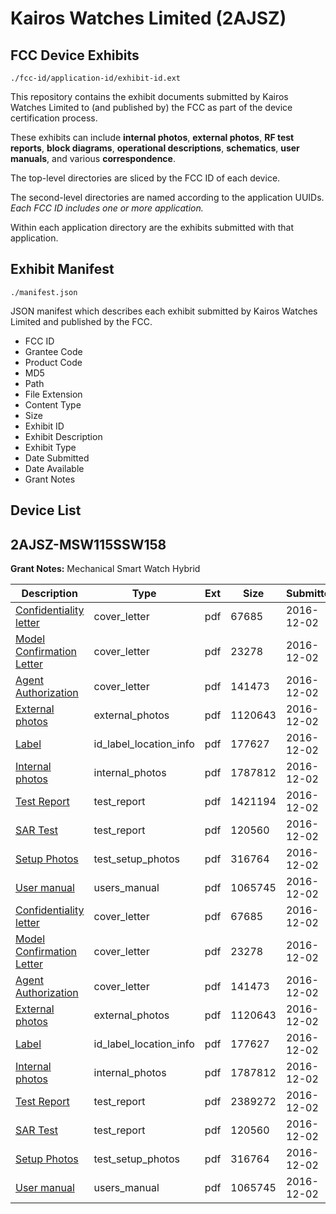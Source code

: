 # Kairos Watches Limited (2AJSZ)
## FCC Device Exhibits

```
./fcc-id/application-id/exhibit-id.ext
```

This repository contains the exhibit documents submitted by Kairos Watches Limited to (and published by) the FCC as part of the device certification process.

These exhibits can include **internal photos**, **external photos**, **RF test reports**, **block diagrams**, **operational descriptions**, **schematics**, **user manuals**, and various **correspondence**.

The top-level directories are sliced by the FCC ID of each device.

The second-level directories are named according to the application UUIDs. *Each FCC ID includes one or more application.*

Within each application directory are the exhibits submitted with that application. 

## Exhibit Manifest

```
./manifest.json
```

JSON manifest which describes each exhibit submitted by Kairos Watches Limited and published by the FCC.

- FCC ID
- Grantee Code
- Product Code
- MD5
- Path
- File Extension
- Content Type
- Size
- Exhibit ID
- Exhibit Description
- Exhibit Type
- Date Submitted
- Date Available
- Grant Notes

## Device List
## 2AJSZ-MSW115SSW158
**Grant Notes:** Mechanical Smart Watch Hybrid

| Description | Type | Ext | Size | Submitted | Available |
| ----------- | ---- | --- | ---- | --------- | --------- |
| [Confidentiality letter](2AJSZ-MSW115SSW158/d8a2aad28e0a3879466eba0fb968290a/3216079.pdf) | cover_letter | pdf | 67685 | 2016-12-02 | 2016-12-05 |
| [Model Confirmation Letter](2AJSZ-MSW115SSW158/d8a2aad28e0a3879466eba0fb968290a/3216085.pdf) | cover_letter | pdf | 23278 | 2016-12-02 | 2016-12-05 |
| [Agent Authorization](2AJSZ-MSW115SSW158/d8a2aad28e0a3879466eba0fb968290a/3216089.pdf) | cover_letter | pdf | 141473 | 2016-12-02 | 2016-12-05 |
| [External photos](2AJSZ-MSW115SSW158/d8a2aad28e0a3879466eba0fb968290a/3216078.pdf) | external_photos | pdf | 1120643 | 2016-12-02 | 2016-12-05 |
| [Label](2AJSZ-MSW115SSW158/d8a2aad28e0a3879466eba0fb968290a/3216084.pdf) | id_label_location_info | pdf | 177627 | 2016-12-02 | 2016-12-05 |
| [Internal photos](2AJSZ-MSW115SSW158/d8a2aad28e0a3879466eba0fb968290a/3216083.pdf) | internal_photos | pdf | 1787812 | 2016-12-02 | 2016-12-05 |
| [Test Report](2AJSZ-MSW115SSW158/d8a2aad28e0a3879466eba0fb968290a/3216131.pdf) | test_report | pdf | 1421194 | 2016-12-02 | 2016-12-05 |
| [SAR Test](2AJSZ-MSW115SSW158/d8a2aad28e0a3879466eba0fb968290a/3216082.pdf) | test_report | pdf | 120560 | 2016-12-02 | 2016-12-05 |
| [Setup Photos](2AJSZ-MSW115SSW158/d8a2aad28e0a3879466eba0fb968290a/3216088.pdf) | test_setup_photos | pdf | 316764 | 2016-12-02 | 2016-12-05 |
| [User manual](2AJSZ-MSW115SSW158/d8a2aad28e0a3879466eba0fb968290a/3216097.pdf) | users_manual | pdf | 1065745 | 2016-12-02 | 2016-12-05 |
| [Confidentiality letter](2AJSZ-MSW115SSW158/d267e0bee5ec0093fd08480ed673996b/3216079.pdf) | cover_letter | pdf | 67685 | 2016-12-02 | 2016-12-05 |
| [Model Confirmation Letter](2AJSZ-MSW115SSW158/d267e0bee5ec0093fd08480ed673996b/3216085.pdf) | cover_letter | pdf | 23278 | 2016-12-02 | 2016-12-05 |
| [Agent Authorization](2AJSZ-MSW115SSW158/d267e0bee5ec0093fd08480ed673996b/3216089.pdf) | cover_letter | pdf | 141473 | 2016-12-02 | 2016-12-05 |
| [External photos](2AJSZ-MSW115SSW158/d267e0bee5ec0093fd08480ed673996b/3216078.pdf) | external_photos | pdf | 1120643 | 2016-12-02 | 2016-12-05 |
| [Label](2AJSZ-MSW115SSW158/d267e0bee5ec0093fd08480ed673996b/3216084.pdf) | id_label_location_info | pdf | 177627 | 2016-12-02 | 2016-12-05 |
| [Internal photos](2AJSZ-MSW115SSW158/d267e0bee5ec0093fd08480ed673996b/3216083.pdf) | internal_photos | pdf | 1787812 | 2016-12-02 | 2016-12-05 |
| [Test Report](2AJSZ-MSW115SSW158/d267e0bee5ec0093fd08480ed673996b/3216080.pdf) | test_report | pdf | 2389272 | 2016-12-02 | 2016-12-05 |
| [SAR Test](2AJSZ-MSW115SSW158/d267e0bee5ec0093fd08480ed673996b/3216082.pdf) | test_report | pdf | 120560 | 2016-12-02 | 2016-12-05 |
| [Setup Photos](2AJSZ-MSW115SSW158/d267e0bee5ec0093fd08480ed673996b/3216088.pdf) | test_setup_photos | pdf | 316764 | 2016-12-02 | 2016-12-05 |
| [User manual](2AJSZ-MSW115SSW158/d267e0bee5ec0093fd08480ed673996b/3216097.pdf) | users_manual | pdf | 1065745 | 2016-12-02 | 2016-12-05 |
